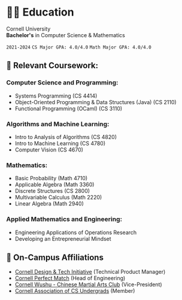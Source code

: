# 👨‍🎓 Education

Cornell University<br> **Bachelor's** in Computer Science & Mathematics <br>

`2021-2024` `CS Major GPA: 4.0/4.0` `Math Major GPA: 4.0/4.0`

## 📑 **Relevant Coursework:**

### **Computer Science and Programming:**

-   Systems Programming (CS 4414)
-   Object-Oriented Programming & Data Structures (Java) (CS 2110)
-   Functional Programming (OCaml) (CS 3110)

### **Algorithms and Machine Learning:**

-   Intro to Analysis of Algorithms (CS 4820)
-   Intro to Machine Learning (CS 4780)
-   Computer Vision (CS 4670)

### **Mathematics:**

-   Basic Probability (Math 4710)
-   Applicable Algebra (Math 3360)
-   Discrete Structures (CS 2800)
-   Multivariable Calculus (Math 2220)
-   Linear Algebra (Math 2940)

### **Applied Mathematics and Engineering:**

-   Engineering Applications of Operations Research
-   Developing an Entrepreneurial Mindset

## 📌 On-Campus Affiliations

-   [Cornell Design & Tech Initiative](https://www.cornelldti.org/) (Technical Product Manager)
-   [Cornell Perfect Match](https://perfectmatch.ai/) (Head of Engineering)
-   [Cornell Wushu - Chinese Martial Arts Club](https://cornellwushu.github.io/) (Vice-President)
-   [Cornell Association of CS Undergrads](#) (Member)

